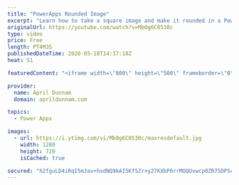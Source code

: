 ```yaml
---
title: "PowerApps Rounded Image"
excerpt: "Learn how to take a square image and make it rounded in a PowerApps Gallery"
originalUrl: https://youtube.com/watch?v=Mb0g6C0530c
type: video
price: Free
length: PT4M3S
publishedDateTime: 2020-05-18T14:37:18Z
heat: 51

featuredContent: "<iframe width=\"800\" height=\"500\" frameborder=\"0\" src=\"https://www.youtube.com/embed/Mb0g6C0530c\" allow=\"accelerometer; autoplay; encrypted-media; gyroscope; picture-in-picture\" allowfullscreen></iframe>"

provider:
  name: April Dunnam
  domain: aprildunnam.com

topics:
  - Power Apps

images:
  - url: https://i.ytimg.com/vi/Mb0g6C0530c/maxresdefault.jpg
    width: 1280
    height: 720
    isCached: true

secured: "h2fguLD4iRqI5mJav+hxdNQ9kAI5Kf5Zr+y27KXbP6rrMOQUvwcp0ZR75DPScgip5IJCe3l/1Lum/hsAjj+wFvZgy5//ivuerw4UXZVzQNcklnr4aQYO1frbJOEtlmPT+QSqtTzjvxeWlI6/TrC8YEWP2CdTO0PTIsOqlla0/Frbtfj05LnzIOopBeugvcf6mz1B453/5vATs20T9fxyrVcV+JX7qKj16I4IOsmlyvducbXISPg1VsDV5nrA4AZIN7ahdr7I92Fm69QwJLe8rY0O0UTLJsxS6v4QA7qkGeSwJ+X80W/ZUInmHFfZUlWH/ynneKWa1T0alflVeh82ytYewuQsaoI93BFj5+NFqi6pPt5MnbMGg6w1nyVrkyVQZckX9duIyUV95VeFgx636J9EtkTk4JMoGRqEHpoxXrQ=;g23x1KxTDrd14/QUwbibJQ=="
---
```


